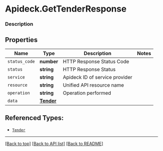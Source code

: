 # Apideck.GetTenderResponse

### Description

## Properties
Name | Type | Description | Notes
------------ | ------------- | ------------- | -------------
`status_code` | **number** | HTTP Response Status Code | 
`status` | **string** | HTTP Response Status | 
`service` | **string** | Apideck ID of service provider | 
`resource` | **string** | Unified API resource name | 
`operation` | **string** | Operation performed | 
`data` | [**Tender**](Tender.md) |  | 





## Referenced Types:





* [`Tender`](Tender.md)

---

[[Back to top]](#) [[Back to API list]](../../../../README.md#documentation-for-api-endpoints) [[Back to README]](../../../../README.md)


